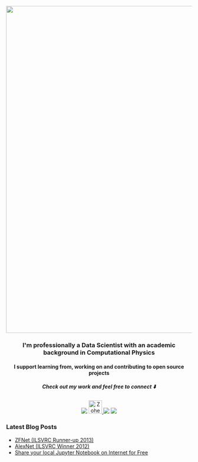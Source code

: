 <p align="center">
  <img width="888" src="https://media.giphy.com/media/Wp0WBOpnw215XfWTBP/giphy.gif">
</p>

<h3 align="center"> I'm professionally a Data Scientist with an academic background in Computational Physics</h3>
<h4 align="center"> I support learning from, working on and contributing to open source projects</h4>

<h5 align="center">Check out my work and feel free to connect ⬇️ </h5>

<p align="center">
<a href="mailto:aglauocnv@relay.firefox.com"><img src="https://img.icons8.com/ios-filled/36/000000/gmail.png"/></a>
<a href="https://dev.to/zohebabai">
  <img src="https://d2fltix0v2e0sb.cloudfront.net/dev-badge.svg" alt="Zoheb Abai's DEV Profile" height="36" width="36">
</a>
<a href= "https://www.linkedin.com/in/zohebabai/"><img src="https://img.icons8.com/ios-glyphs/36/000000/linkedin.png"/></a>
<a href= "https://medium.com/@zohebabai"><img src="https://img.icons8.com/ios-filled/36/000000/medium.png"/></a>
</p>


### Latest Blog Posts

<!-- DEVTO:START -->
- [ZFNet (ILSVRC Runner-up 2013)](https://dev.to/zohebabai/zfnet-ilsvrc-runner-up-2013-4hnj)
- [AlexNet (ILSVRC Winner 2012)](https://dev.to/zohebabai/alexnet-ilsvrc-winner-2012-3cfo)
- [Share your local Jupyter Notebook on Internet for Free](https://dev.to/zohebabai/share-your-local-jupyter-notebook-on-internet-18do)
<!-- DEVTO:END -->

